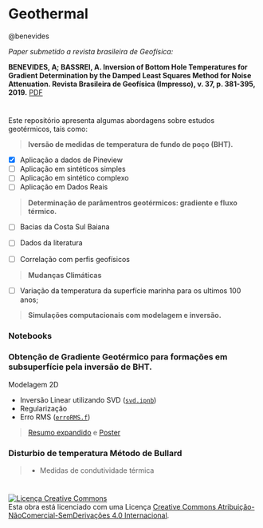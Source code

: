 # Geothermal 
@benevides

*Paper submetido a revista brasileira de Geofísica:*

**BENEVIDES, A; BASSREI, A. Inversion of Bottom Hole Temperatures for Gradient Determination by the Damped Least Squares Method for Noise Attenuation. Revista Brasileira de Geofísica (Impresso), v. 37, p. 381-395, 2019.** [PDF](https://github.com/arturbenevides/GEOTHERMAL/blob/master/2016-5354-2-PB.pdf)



#
Este repositório apresenta algumas abordagens sobre estudos geotérmicos, tais como: 

>**Iversão de medidas de temperatura de fundo de poço (BHT).**
- [x] Aplicação a dados de Pineview
- [ ] Aplicação em sintéticos simples
- [ ] Aplicação em sintético complexo
- [ ] Aplicação em Dados Reais

>**Determinação de parâmentros geotérmicos: gradiente e fluxo térmico.**
- [ ] Bacias da Costa Sul Baiana
- [ ] Dados da literatura
- [ ] Correlação com perfis geofísicos






>**Mudanças Climáticas**
- [ ] Variação da temperatura da superfície marinha para os ultimos 100 anos;

>**Simulações computacionais com modelagem e inversão.**

### Notebooks

### Obtenção de Gradiente Geotérmico para formações em subsuperfície pela inversão de BHT.
Modelagem 2D
+ Inversão Linear utilizando SVD ([`svd.ipnb`](https://github.com/arturbenevides/GEOTHERMAL/blob/master/svd.ipynb))
+ Regularização
+ Erro RMS ([`erroRMS.f`](https://github.com/arturbenevides/GEOTHERMAL/blob/master/erroRMS.f))
> [Resumo expandido](https://github.com/arturbenevides/GEOTHERMAL/blob/master/text/Resuma_Expandido_simbgf_2016.pdf) e [Poster](https://github.com/arturbenevides/GEOTHERMAL/blob/master/text/poster_Artur_vers%C3%A3o2.pdf)
  
### Disturbio de temperatura Método de Bullard
  >+ Medidas de condutividade térmica
  
  
  #
 

<a rel="license" href="http://creativecommons.org/licenses/by-nc-nd/4.0/"><img alt="Licença Creative Commons" style="border-width:0" src="https://i.creativecommons.org/l/by-nc-nd/4.0/88x31.png" /></a><br />Esta obra está licenciado com uma Licença <a rel="license" href="http://creativecommons.org/licenses/by-nc-nd/4.0/">Creative Commons Atribuição-NãoComercial-SemDerivações 4.0 Internacional</a>.
